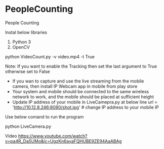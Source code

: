 # PeopleCounting
People Counting

Instal below libraries
1. Python 3 
2. OpenCV

python VideoCount.py -v video.mp4 -t True

Note: If you want to enable the Tracking then set the last argument to True otherwise set to False

- If you wan to capture and use the live streaming from the mobile camera, then install IP Webcam app in mobile from play store
- Your system and mobile should be connected to the same wireless network to work, and the mobile should be placed at sufficient height
- Update IP address of your mobile in LiveCamepra.py at below line
url = 'http://10.12.8.246:8080/shot.jpg'  # change IP address to your mobile IP

Use below comand to run the program

python LiveCamera.py

Video 
https://www.youtube.com/watch?v=pa4R_Da5UMo&lc=UgzKn6ayaFQHUBE9ZE94AaABAg
